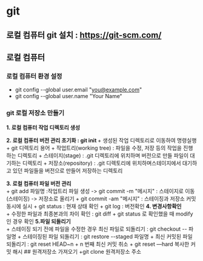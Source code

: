 # git 
## 로컬 컴퓨터 git 설치 : https://git-scm.com/
## 로컬 컴퓨터 
### 로컬 컴퓨터 환경 설정
+ git config --global user.email "you@example.com"
+ git config --global user.name "Your Name“
### git 로컬 저장소 만들기 
<p>
<strong>1. 로컬 컴퓨터 작업 디렉토리 생성 </strong>
</p>
<p>
<strong>2. 로컬 컴퓨터 버전 관리 초기화 : git init </strong>
   + 생성된 작업 디렉토리로 이동하여 명령실행
   + git 디렉토리 용어
     + 작업트리(working tree) : 파일을 수정, 저장 등의 작업을 진행하는 디렉토리
     + 스테이지(stage) : .git 디렉토리에 위치하며 버전으로 만들 파일이 대기하는 디렉토리
     + 저장소(repository) : .git 디렉토리에 위치하며스테이지에서 대기하고 있던 파일들을 버전으로 만들어 저장하는 디렉토리
 </p>
<p>
 <strong>3. 로컬 컴퓨터 파일 버전 관리</strong><br>
   + git add 파일명 :작업트리 파일 생성 -> git commit -m "메시지" : 스테이지로 이동(스테이징) -> 저장소로 올리기
   + git commit -am "메시지" : 스테이징과 저장소 커밋 동시에 실시
   + git status : 현재 상태 확인
   + git log : 버전확인 
<strong>4. 변경사항확인</strong><br>
   + 수정한 파일과 최종본과의 차이 확인 : git diff
     + git status 로 확인했을 때  modify인 경우 확인
<strong>5.파일 되돌리기</strong><br>
   + 스테이징 되기 전에 파일을 수정한 경우 최신 파일로 되돌리기  : git checkout -- 파일명
   + 스테이징된 파일 되돌리기 : git restore --staged 파일명
   + 최신 커밋된 파일 되돌리기 : git reset HEAD~n 
     + n 번째 최신 커밋 취소
     + git reset —hard 복사한 커밋 해시
## 원격저장소 가져오기
+git clone 원격저장소 주소
